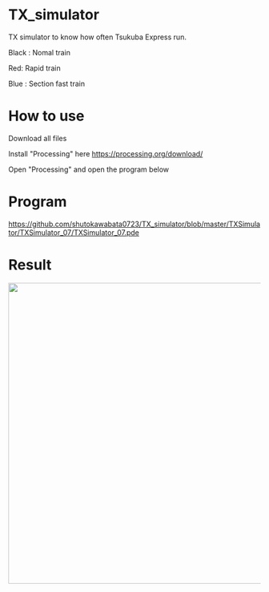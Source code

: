 # TX_simulator
TX simulator to know how often Tsukuba Express run.

Black : Nomal train <br>

Red: Rapid train<br>

Blue : Section fast train<br>




# How to use
Download all files

Install "Processing" here https://processing.org/download/

Open "Processing" and open the program below

# Program
https://github.com/shutokawabata0723/TX_simulator/blob/master/TXSimulator/TXSimulator_07/TXSimulator_07.pde

# Result
<img src="https://github.com/shutokawabata0723/TX_simulator/blob/master/TX.gif" width="600px">
